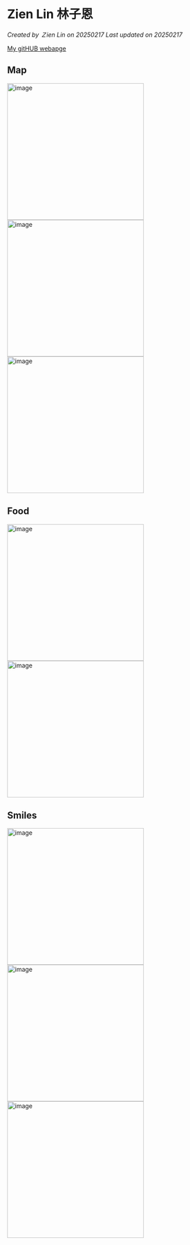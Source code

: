 # Zien Lin 林子恩

*Created by Ｚien Lin on 20250217 Last updated on 20250217*

[My gitHUB webapge](https://zien-Lin.github.io) 


## Map
<img width="316" alt="image" src="https://github.com/user-attachments/assets/0efb0b1c-9f6f-4f89-8f57-aa7e61044ce7" />
<img width="316" alt="image" src="https://github.com/user-attachments/assets/0edf284d-ca95-4d94-8c43-78b416164829" />
<img width="316" alt="image" src="https://github.com/user-attachments/assets/f7320295-26c2-40e2-9f19-d1ba3ba290d6" />


## Food
<img width="316" alt="image" src="https://github.com/user-attachments/assets/168ae825-39f8-431b-983a-4d7767988ca5" />
<img width="316" alt="image" src="https://github.com/user-attachments/assets/e3c9ab33-f6a9-488c-854c-ef7e9adcbd34" />


## Smiles
<img width="316" alt="image" src="https://github.com/user-attachments/assets/16a76bd7-dfd9-4674-9588-3de2ebd01ff7" />
<img width="316" alt="image" src="https://github.com/user-attachments/assets/6725df3c-6cc0-49d9-8518-a2e3f2123489" />
<img width="316" alt="image" src="https://github.com/user-attachments/assets/e40d82db-e703-4157-8b03-392c18d9125d" />
